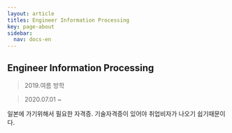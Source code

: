 ```yaml
---
layout: article
titles: Engineer Information Processing 
key: page-about
sidebar:
  nav: docs-en
---
```


##  Engineer Information Processing 
> 2019.여름 방학 

> 2020.07.01 ~

일본에 가기위해서 필요한 자격증. 기술자격증이 있어야 취업비자가 나오기 쉽기때문이다.